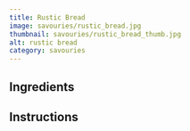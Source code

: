 ```yaml
---
title: Rustic Bread
image: savouries/rustic_bread.jpg
thumbnail: savouries/rustic_bread_thumb.jpg
alt: rustic bread
category: savouries
---
```


## Ingredients

## Instructions
